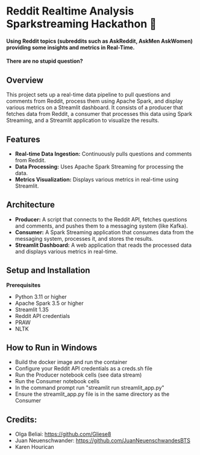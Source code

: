 # Reddit Realtime Analysis Sparkstreaming Hackathon 🤖

#### Using Reddit topics (subreddits such as AskReddit, AskMen AskWomen) providing some insights and metrics in Real-Time.  
#### There are no stupid question?

## Overview

This project sets up a real-time data pipeline to pull questions and comments from Reddit, process them using Apache Spark, and display various metrics on a Streamlit dashboard. It consists of a producer that fetches data from Reddit, a consumer that processes this data using Spark Streaming, and a Streamlit application to visualize the results.

## Features

- **Real-time Data Ingestion:** Continuously pulls questions and comments from Reddit.
- **Data Processing:** Uses Apache Spark Streaming for processing the data.
- **Metrics Visualization:** Displays various metrics in real-time using Streamlit.

## Architecture

- **Producer:** A script that connects to the Reddit API, fetches questions and comments, and pushes them to a messaging system (like Kafka).
- **Consumer:** A Spark Streaming application that consumes data from the messaging system, processes it, and stores the results.
- **Streamlit Dashboard:** A web application that reads the processed data and displays various metrics in real-time.

## Setup and Installation

**Prerequisites**
- Python 3.11 or higher
- Apache Spark 3.5 or higher
- Streamlit 1.35
- Reddit API credentials
- PRAW
- NLTK

## How to Run in Windows
- Build the docker image and run the container
- Configure your Reddit API credentials as a creds.sh file
- Run the Producer notebook cells (see data stream)
- Run the Consumer notebook cells
- In the command prompt run "streamlit run streamlit_app.py"
- Ensure the streamlit_app.py file is in the same directory as the Consumer

## Credits:
 - Olga Beliai: https://github.com/Gliese8
 - Juan Neuenschwander: https://github.com/JuanNeuenschwandesBTS
- Karen Hourican


